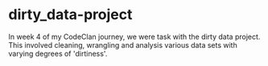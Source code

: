 # dirty_data-project
In week 4 of my CodeClan journey, we were task with the dirty data project. This involved cleaning, wrangling and analysis various data sets with varying degrees of 'dirtiness'.
